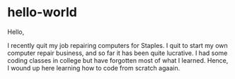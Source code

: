 # hello-world

Hello,

I recently quit my job repairing computers for Staples. I quit to start my own computer repair business, and so far it has been quite lucrative. I had some coding classes in college but have forgotten most of what I learned. Hence, I wound up here learning how to code from scratch agaain.
